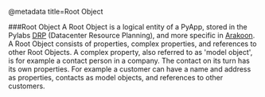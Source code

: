 @metadata title=Root Object

[drp]: #/Pylabs50/Architecture
[arakoon]: http://www.arakoon.org


###Root Object
A Root Object is a logical entity of a PyApp, stored in the Pylabs [DRP][] (Datacenter Resource Planning), and more specific in [Arakoon][]. A Root Object consists of properties, complex properties, and references to other Root Objects.
A complex property, also referred to as 'model object', is for example a contact person in a company. The contact on its turn has its own properties.
For example a customer can have a name and address as properties, contacts as model objects, and references to other customers.